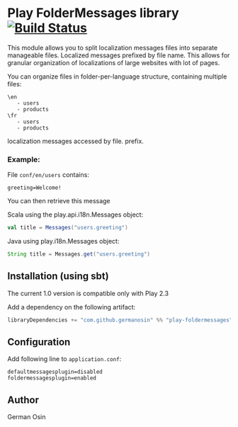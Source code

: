# Play FolderMessages library [![Build Status](https://travis-ci.org/germanosin/play-foldermessages.png?branch=master)](https://travis-ci.org/germanosin/play-foldermessages)

This module allows you to split localization messages files into separate manageable files. Localized messages prefixed by file name. This allows for granular organization of localizations of large websites with lot of pages.

You can organize files in folder-per-language structure, containing multiple files:
```
\en
   - users
   - products
\fr
   - users
   - products
```

localization messages accessed by file. prefix.

### Example:


File `conf/en/users` contains:
```
greeting=Welcome!
```

You can then retrieve this message 

Scala using the play.api.i18n.Messages object:
```scala
val title = Messages("users.greeting")
```

Java using play.i18n.Messages object:
```java
String title = Messages.get("users.greeting")
```

## Installation (using sbt)

The current 1.0 version is compatible only with Play 2.3

Add a dependency on the following artifact:

```scala
libraryDependencies += "com.github.germanosin" %% "play-foldermessages" % "1.0"
```

## Configuration

Add following line to `application.conf`:
```
defaultmessagesplugin=disabled
foldermessagesplugin=enabled
```


## Author

German Osin